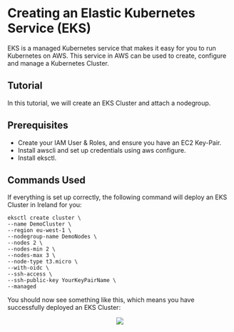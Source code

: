 # Creating an Elastic Kubernetes Service (EKS) 
EKS is a managed Kubernetes service that makes it easy for you to run Kubernetes on AWS. This service in AWS can be used to create, configure and manage a Kubernetes Cluster.

## Tutorial 
In this tutorial, we will create an EKS Cluster and attach a nodegroup.

## Prerequisites 
* Create your IAM User & Roles, and ensure you have an EC2 Key-Pair.
* Install awscli and set up credentials using aws configure.
* Install eksctl.

## Commands Used
If everything is set up correctly, the following command will deploy an EKS Cluster in Ireland for you:
```
eksctl create cluster \
--name DemoCluster \
--region eu-west-1 \
--nodegroup-name DemoNodes \
--nodes 2 \
--nodes-min 2 \
--nodes-max 3 \
--node-type t3.micro \
--with-oidc \
--ssh-access \
--ssh-public-key YourKeyPairName \
--managed
```

You should now see something like this, which means you have successfully deployed an EKS Cluster:

<p align="center">
    <img src="https://github.com/Adamcoakley/LibrarySystem/blob/main/readme-images/eks-cluster.png?raw=true">
</p>

